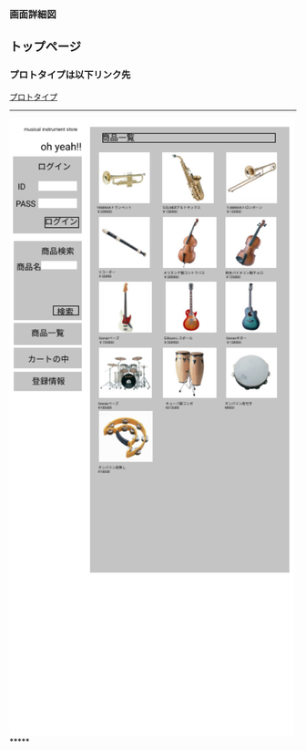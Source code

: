 ### 画面詳細図
## トップページ
### プロトタイプは以下リンク先
[プロトタイプ](https://www.figma.com/file/RRZj3Qsf9WyeCy1ILyTpd3/Untitled?node-id=0%3A1)
*****
<img src="/img/toppage.png" width="500">
*****
